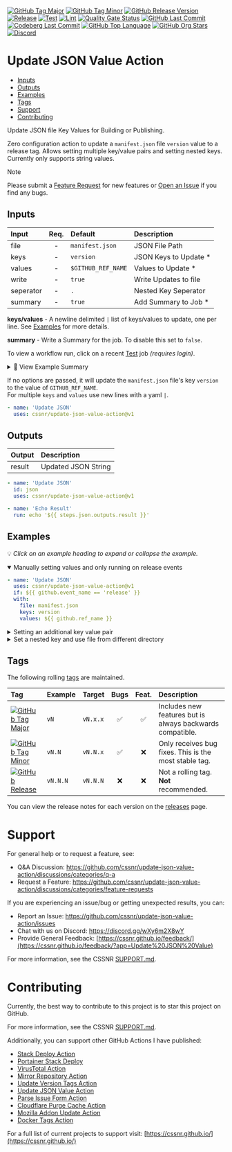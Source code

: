 [![GitHub Tag Major](https://img.shields.io/github/v/tag/cssnr/update-json-value-action?sort=semver&filter=!v*.*&logo=git&logoColor=white&labelColor=585858&label=%20)](https://github.com/cssnr/update-json-value-action/tags)
[![GitHub Tag Minor](https://img.shields.io/github/v/tag/cssnr/update-json-value-action?sort=semver&filter=!v*.*.*&logo=git&logoColor=white&labelColor=585858&label=%20)](https://github.com/cssnr/update-json-value-action/tags)
[![GitHub Release Version](https://img.shields.io/github/v/release/cssnr/update-json-value-action?logo=git&logoColor=white&labelColor=585858&label=%20)](https://github.com/cssnr/update-json-value-action/releases/latest)
[![Release](https://img.shields.io/github/actions/workflow/status/cssnr/update-json-value-action/release.yaml?logo=github&logoColor=white&label=release)](https://github.com/cssnr/update-json-value-action/actions/workflows/release.yaml)
[![Test](https://img.shields.io/github/actions/workflow/status/cssnr/update-json-value-action/test.yaml?logo=github&logoColor=white&label=test)](https://github.com/cssnr/update-json-value-action/actions/workflows/test.yaml)
[![Lint](https://img.shields.io/github/actions/workflow/status/cssnr/update-json-value-action/lint.yaml?logo=github&logoColor=white&label=lint)](https://github.com/cssnr/update-json-value-action/actions/workflows/lint.yaml)
[![Quality Gate Status](https://sonarcloud.io/api/project_badges/measure?project=cssnr_update-json-value-action&metric=alert_status)](https://sonarcloud.io/summary/new_code?id=cssnr_update-json-value-action)
[![GitHub Last Commit](https://img.shields.io/github/last-commit/cssnr/update-json-value-action?logo=github&logoColor=white&label=updated)](https://github.com/cssnr/update-json-value-action/graphs/commit-activity)
[![Codeberg Last Commit](https://img.shields.io/gitea/last-commit/cssnr/update-json-value-action/master?gitea_url=https%3A%2F%2Fcodeberg.org%2F&logo=codeberg&logoColor=white&label=updated)](https://codeberg.org/cssnr/update-json-value-action)
[![GitHub Top Language](https://img.shields.io/github/languages/top/cssnr/update-json-value-action?logo=htmx&logoColor=white)](https://github.com/cssnr/update-json-value-action)
[![GitHub Org Stars](https://img.shields.io/github/stars/cssnr?style=flat&logo=github&logoColor=white)](https://cssnr.github.io/)
[![Discord](https://img.shields.io/discord/899171661457293343?logo=discord&logoColor=white&label=discord&color=7289da)](https://discord.gg/wXy6m2X8wY)

# Update JSON Value Action

- [Inputs](#Inputs)
- [Outputs](#Outputs)
- [Examples](#Examples)
- [Tags](#Tags)
- [Support](#Support)
- [Contributing](#Contributing)

Update JSON file Key Values for Building or Publishing.

Zero configuration action to update a `manifest.json` file `version` value to a release tag.
Allows setting multiple key/value pairs and setting nested keys. Currently only supports string values.

> [!NOTE]  
> Please submit a [Feature Request](https://github.com/cssnr/update-json-value-action/discussions/categories/feature-requests)
> for new features or [Open an Issue](https://github.com/cssnr/update-json-value-action/issues) if you find any bugs.

## Inputs

| Input     | Req. | Default            | Description            |
| :-------- | :--: | :----------------- | :--------------------- |
| file      |  -   | `manifest.json`    | JSON File Path         |
| keys      |  -   | `version`          | JSON Keys to Update \* |
| values    |  -   | `$GITHUB_REF_NAME` | Values to Update \*    |
| write     |  -   | `true`             | Write Updates to file  |
| seperator |  -   | `.`                | Nested Key Seperator   |
| summary   |  -   | `true`             | Add Summary to Job \*  |

**keys/values** - A newline delimited `|` list of keys/values to update, one per line.
See [Examples](#Examples) for more details.

**summary** - Write a Summary for the job. To disable this set to `false`.

To view a workflow run, click on a recent
[Test](https://github.com/cssnr/portainer-stack-deploy-action/actions/workflows/test.yaml) job _(requires login)_.

<details><summary>👀 View Example Summary</summary>

---

💾 ✔️ `package.json`

<details><summary>Keys/Values</summary><table><tr><th>Key</th><th>Value</th></tr><tr><td>name</td><td><code>test</code></td></tr><tr><td>scripts.lint</td><td><code>test</code></td></tr></table></details>
<details><summary>Results</summary>

```json
{
  "name": "test",
  "scripts": {
    "build": "ncc build src/index.js",
    "build:watch": "npm run build -- --watch",
    "lint": "test"
  },
  "dependencies": {
    "@actions/core": "^1.11.1"
  },
  "devDependencies": {
    "@eslint/js": "^9.20.0",
    "@vercel/ncc": "^0.38.3",
    "eslint": "^9.20.1",
    "eslint-config-prettier": "^10.0.1",
    "eslint-plugin-prettier": "^5.2.3",
    "prettier": "^3.5.1"
  }
}
```

</details>
<details><summary>Inputs</summary><table><tr><th>Input</th><th>Value</th></tr><tr><td>file</td><td><code>package.json</code></td></tr><tr><td>keys</td><td><code>name,scripts.lint</code></td></tr><tr><td>values</td><td><code>test,test</code></td></tr><tr><td>write</td><td><code>true</code></td></tr><tr><td>seperator</td><td><code>.</code></td></tr></table></details>

---

</details>

If no options are passed, it will update the `manifest.json` file's key `version` to the value of `GITHUB_REF_NAME`.  
For multiple `keys` and `values` use new lines with a yaml `|`.

```yaml
- name: 'Update JSON'
  uses: cssnr/update-json-value-action@v1
```

## Outputs

| Output | Description         |
| :----- | :------------------ |
| result | Updated JSON String |

```yaml
- name: 'Update JSON'
  id: json
  uses: cssnr/update-json-value-action@v1

- name: 'Echo Result'
  run: echo '${{ steps.json.outputs.result }}'
```

## Examples

💡 _Click on an example heading to expand or collapse the example._

<details open><summary>Manually setting values and only running on release events</summary>

```yaml
- name: 'Update JSON'
  uses: cssnr/update-json-value-action@v1
  if: ${{ github.event_name == 'release' }}
  with:
    file: manifest.json
    keys: version
    values: ${{ github.ref_name }}
```

</details>
<details><summary>Setting an additional key value pair</summary>

```yaml
- name: 'Update JSON'
  uses: cssnr/update-json-value-action@v1
  if: ${{ github.event_name == 'release' }}
  with:
    file: manifest.json
    keys: |
      version
      version_name
    values: |
      ${{ github.ref_name }}
      "Release ${{ github.ref_name }}"
```

</details>
<details><summary>Set a nested key and use file from different directory</summary>

```yaml
- name: 'Update JSON'
  uses: cssnr/update-json-value-action@v1
  if: ${{ github.event_name == 'release' }}
  with:
    file: src/manifest.json
    keys: |
      meta.version
    values: |
      "Release ${{ github.ref_name }}"
```

</details>

## Tags

The following rolling [tags](https://github.com/cssnr/update-json-value-action/tags) are maintained.

| Tag                                                                                                                                                                                                                                     | Example  | Target   | Bugs | Feat. | Description                                               |
| :-------------------------------------------------------------------------------------------------------------------------------------------------------------------------------------------------------------------------------------- | :------- | :------- | :--: | :---: | :-------------------------------------------------------- |
| [![GitHub Tag Major](https://img.shields.io/github/v/tag/cssnr/update-json-value-action?sort=semver&filter=!v*.*&style=for-the-badge&label=%20&color=limegreen)](https://github.com/cssnr/update-json-value-action/releases/latest)     | `vN`     | `vN.x.x` |  ✅  |  ✅   | Includes new features but is always backwards compatible. |
| [![GitHub Tag Minor](https://img.shields.io/github/v/tag/cssnr/update-json-value-action?sort=semver&filter=!v*.*.*&style=for-the-badge&label=%20&color=yellowgreen)](https://github.com/cssnr/update-json-value-action/releases/latest) | `vN.N`   | `vN.N.x` |  ✅  |  ❌   | Only receives bug fixes. This is the most stable tag.     |
| [![GitHub Release](https://img.shields.io/github/v/release/cssnr/update-json-value-action?style=for-the-badge&label=%20&color=orange)](https://github.com/cssnr/update-json-value-action/releases/latest)                               | `vN.N.N` | `vN.N.N` |  ❌  |  ❌   | Not a rolling tag. **Not** recommended.                   |

You can view the release notes for each version on the [releases](https://github.com/cssnr/update-json-value-action/releases) page.

# Support

For general help or to request a feature, see:

- Q&A Discussion: https://github.com/cssnr/update-json-value-action/discussions/categories/q-a
- Request a Feature: https://github.com/cssnr/update-json-value-action/discussions/categories/feature-requests

If you are experiencing an issue/bug or getting unexpected results, you can:

- Report an Issue: https://github.com/cssnr/update-json-value-action/issues
- Chat with us on Discord: https://discord.gg/wXy6m2X8wY
- Provide General Feedback: [https://cssnr.github.io/feedback/](https://cssnr.github.io/feedback/?app=Update%20JSON%20Value)

For more information, see the CSSNR [SUPPORT.md](https://github.com/cssnr/.github/blob/master/.github/SUPPORT.md#support).

# Contributing

Currently, the best way to contribute to this project is to star this project on GitHub.

For more information, see the CSSNR [SUPPORT.md](https://github.com/cssnr/.github/blob/master/.github/SUPPORT.md#support).

Additionally, you can support other GitHub Actions I have published:

- [Stack Deploy Action](https://github.com/cssnr/stack-deploy-action?tab=readme-ov-file#readme)
- [Portainer Stack Deploy](https://github.com/cssnr/portainer-stack-deploy-action?tab=readme-ov-file#readme)
- [VirusTotal Action](https://github.com/cssnr/virustotal-action?tab=readme-ov-file#readme)
- [Mirror Repository Action](https://github.com/cssnr/mirror-repository-action?tab=readme-ov-file#readme)
- [Update Version Tags Action](https://github.com/cssnr/update-version-tags-action?tab=readme-ov-file#readme)
- [Update JSON Value Action](https://github.com/cssnr/update-json-value-action?tab=readme-ov-file#readme)
- [Parse Issue Form Action](https://github.com/cssnr/parse-issue-form-action?tab=readme-ov-file#readme)
- [Cloudflare Purge Cache Action](https://github.com/cssnr/cloudflare-purge-cache-action?tab=readme-ov-file#readme)
- [Mozilla Addon Update Action](https://github.com/cssnr/mozilla-addon-update-action?tab=readme-ov-file#readme)
- [Docker Tags Action](https://github.com/cssnr/docker-tags-action?tab=readme-ov-file#readme)

For a full list of current projects to support visit: [https://cssnr.github.io/](https://cssnr.github.io/)
